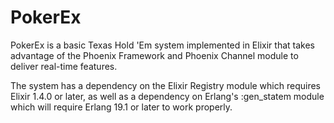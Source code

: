 # PokerEx

PokerEx is a basic Texas Hold 'Em system implemented in Elixir that takes
advantage of the Phoenix Framework and Phoenix Channel module to deliver
real-time features. 

The system has a dependency on the Elixir Registry module which requires 
Elixir 1.4.0 or later, as well as a dependency on Erlang's :gen_statem 
module which will require Erlang 19.1 or later to work properly.